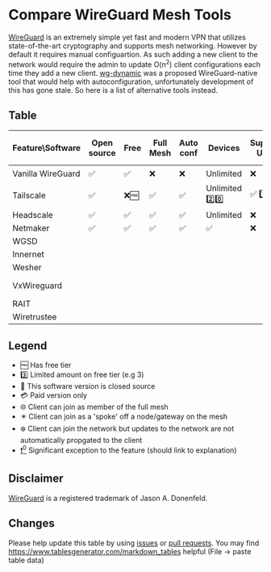# Compare WireGuard Mesh Tools
[WireGuard](https://wireguard.com/) is an extremely simple yet fast and modern VPN that utilizes state-of-the-art cryptography and supports mesh networking. However by default it requires manual configuartion. As such adding a new client to the network would require the admin to update O(n<sup>2</sup>) client configurations each time they add a new client. [wg-dynamic](https://git.zx2c4.com/wg-dynamic/about/docs/idea.md) was a proposed WireGuard-native tool that would help with autoconfiguration, unfortunately development of this has gone stale. So here is a list of alternative tools instead.

## Table
| Feature\Software | Open source | Free | Full Mesh | Auto conf | Devices | Supports Users | Allows full tunnel | Subnet Access | NAT traversal | Linux | Windows | MacOS | Android | iOS | OpenWRT | Custom DNS | Link |
|---|---|---|---|---|---|---|---|---|---|---|---|---|---|---|---|---|---|
| Vanilla WireGuard | :white_check_mark: | :white_check_mark: | :x: | :x: | Unlimited | :x: | :white_check_mark: | :white_check_mark: | :x: | :eight_pointed_black_star: | :eight_pointed_black_star: | :eight_pointed_black_star: | :eight_pointed_black_star: | :eight_pointed_black_star: | :eight_pointed_black_star: | :white_check_mark: | https://www.wireguard.com/repositories/ |
| Tailscale | :white_check_mark: | :x::free: | :white_check_mark: | :white_check_mark: | Unlimited :two::zero: | :white_check_mark: :one: | :white_check_mark: | :white_check_mark: | :white_check_mark: | :globe_with_meridians: | :globe_with_meridians::lock_with_ink_pen: | :globe_with_meridians::lock_with_ink_pen: | :globe_with_meridians::lock_with_ink_pen: | :globe_with_meridians::lock_with_ink_pen: | :white_check_mark: | :white_check_mark: | https://github.com/tailscale/tailscale |
| Headscale | :white_check_mark: | :white_check_mark: | :white_check_mark: | :white_check_mark: | Unlimited | :x: | :white_check_mark: |  | :white_check_mark: | :globe_with_meridians: | :globe_with_meridians: | :globe_with_meridians: | :x: | :x: | :white_check_mark: | :white_check_mark: | https://github.com/juanfont/headscale |
| Netmaker | :white_check_mark: | :white_check_mark: | :white_check_mark: | :white_check_mark: | :white_check_mark: | :x: |  |  |  |  |  |  | :x: | :x: | :white_check_mark: |  | https://github.com/gravitl/netmaker |
| WGSD |  |  |  |  |  |  |  |  |  |  |  |  |  |  |  |  | https://github.com/jwhited/wgsd |
| Innernet |  |  |  |  |  |  |  |  |  |  |  |  |  |  |  |  | https://github.com/tonarino/innernet |
| Wesher |  |  |  |  |  |  |  |  |  |  |  |  |  |  |  |  | https://github.com/costela/wesher |
| VxWireguard |  |  |  |  |  |  |  |  |  |  |  |  |  |  |  |  | https://github.com/m13253/VxWireguard-Generator |
| RAIT |  |  |  |  |  |  |  |  |  |  |  |  |  |  |  |  | https://gitlab.com/NickCao/RAIT |
| Wiretrustee |  |  |  |  |  |  |  |  |  |  |  |  |  |  |  |  | https://github.com/wiretrustee/wiretrustee |

## Legend
- :free: Has free tier
- :three: Limited amount on free tier (e.g 3)
- :lock_with_ink_pen: This software version is closed source
- :credit_card: Paid version only
- :globe_with_meridians: Client can join as member of the full mesh
- :eight_pointed_black_star: Client can join as a 'spoke' off a node/gateway on the mesh
- :snowflake: Client can join the network but updates to the network are not automatically propgated to the client
- [:exclamation:<sup>0<sup>](https://github.com/HarvsG/WireGuardMeshes/blob/main/readme.md#legend) Significant exception to the feature (should link to explanation)

## Disclaimer
 [WireGuard](https://wireguard.com/) is a registered trademark of Jason A. Donenfeld.
 
## Changes
Please help update this table by using [issues](https://github.com/HarvsG/WireGuardMeshes/issues) or [pull requests](https://github.com/HarvsG/WireGuardMeshes/pulls). You may find https://www.tablesgenerator.com/markdown_tables helpful (File -> paste table data)

